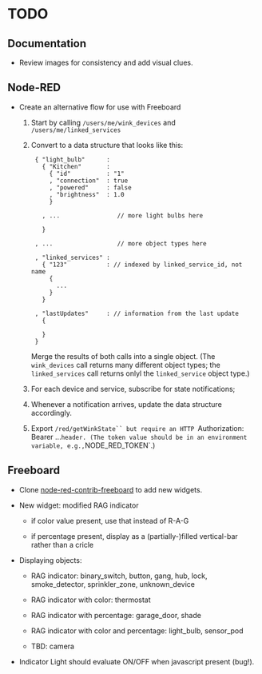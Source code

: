 # TODO
    
## Documentation

* Review images for consistency and add visual clues.
    
## Node-RED
    
* Create an alternative flow for use with Freeboard
    
    1. Start by calling `/users/me/wink_devices` and `/users/me/linked_services`
    
    2. Convert to a data structure that looks like this:
    
            { "light_bulb"      :
              { "Kitchen"       :
                { "id"          : "1"
                , "connection"  : true
                , "powered"     : false
                , "brightness"  : 1.0
                }
    
              , ...                // more light bulbs here
    
              }
    
            , ...                  // more object types here
    
            , "linked_services" :
              { "123"           : // indexed by linked_service_id, not name
                {
                  ...
                }
              }
    
            , "lastUpdates"     : // information from the last update
              {
    
              }
            }

        Merge the results of both calls into a single object.
(The `wink_devices` call returns many different object types;
the `linked_services` call returns onlyl the `linked_service` object type.)    
    
    3. For each device and service, subscribe for state notifications; 
    
    4. Whenever a notification arrives, update the data structure accordingly.
    
    5. Export `/red/getWinkState`` but require an HTTP `Authorization: Bearer ...` header.
(The token value should be in an environment variable, e.g., `NODE_RED_TOKEN`.)
    
## Freeboard

* Clone [node-red-contrib-freeboard](https://github.com/urbiworx/node-red-contrib-freeboard)
to add new widgets.
    
* New widget: modified RAG indicator
    
    * if color value present, use that instead of R-A-G
    
    * if percentage present, display as a (partially-)filled vertical-bar rather than a cricle
    
* Displaying objects:

    * RAG indicator: binary_switch, button, gang, hub, lock, smoke_detector, sprinkler_zone, unknown_device
    
    * RAG indicator with color: thermostat
    
    * RAG indicator with percentage: garage_door, shade
    
    * RAG indicator with color and percentage: light_bulb, sensor_pod
    
    * TBD: camera

* Indicator Light should evaluate ON/OFF when javascript present (bug!).
